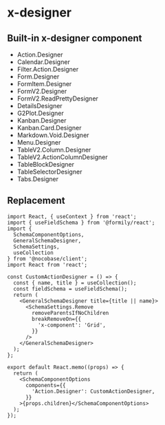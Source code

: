 # x-designer

## Built-in x-designer component

- Action.Designer
- Calendar.Designer
- Filter.Action.Designer
- Form.Designer
- FormItem.Designer
- FormV2.Designer
- FormV2.ReadPrettyDesigner
- DetailsDesigner
- G2Plot.Designer
- Kanban.Designer
- Kanban.Card.Designer
- Markdown.Void.Designer
- Menu.Designer
- TableV2.Column.Designer
- TableV2.ActionColumnDesigner
- TableBlockDesigner
- TableSelectorDesigner
- Tabs.Designer

## Replacement

```tsx | pure
import React, { useContext } from 'react';
import { useFieldSchema } from '@formily/react';
import {
  SchemaComponentOptions,
  GeneralSchemaDesigner,
  SchemaSettings,
  useCollection
} from '@nocobase/client';
import React from 'react';

const CustomActionDesigner = () => {
  const { name, title } = useCollection();
  const fieldSchema = useFieldSchema();
  return (
    <GeneralSchemaDesigner title={title || name}>
      <SchemaSettings.Remove
        removeParentsIfNoChildren
        breakRemoveOn={{
          'x-component': 'Grid',
        }}
      />
    </GeneralSchemaDesigner>
  );
};

export default React.memo((props) => {
  return (
    <SchemaComponentOptions
      components={{
        'Action.Designer': CustomActionDesigner,
      }}
    >{props.children}</SchemaComponentOptions>
  );
});
```
